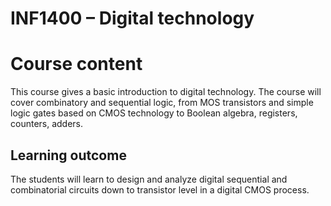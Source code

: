 # INF1400 – Digital technology

# Course content

This course gives a basic introduction to digital technology. The course will cover combinatory and sequential logic, from MOS transistors and simple logic gates based on CMOS technology to Boolean algebra, registers, counters, adders. 

## Learning outcome

The students will learn to design and analyze digital sequential and combinatorial circuits down to transistor level in a digital CMOS process.